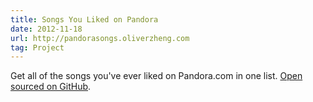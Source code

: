 ```yaml
---
title: Songs You Liked on Pandora
date: 2012-11-18
url: http://pandorasongs.oliverzheng.com
tag: Project
---
```


Get all of the songs you've ever liked on Pandora.com in one list. [Open sourced
on GitHub][github].

  [github]: https://github.com/oliverzheng/pandorasongs

